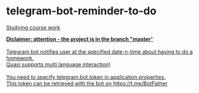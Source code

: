 # telegram-bot-reminder-to-do
<u>Studying course work<u>

<b>Diclaimer: attention - the project is in the branch "<a href="https://github.com/sergei-gots/skypro-telegram-bot-reminder-to-do/tree/master">master</a></b>"
<br>
<br>
Telegram bot notifies user at the specified date-n-time about having to do a homework.
<br>Quasi supports multi language interaction)
<br><br>
You need to specify telegram.bot.token in application.properties. <br>
This token can be retrieved with the bot on https://t.me/BotFather
